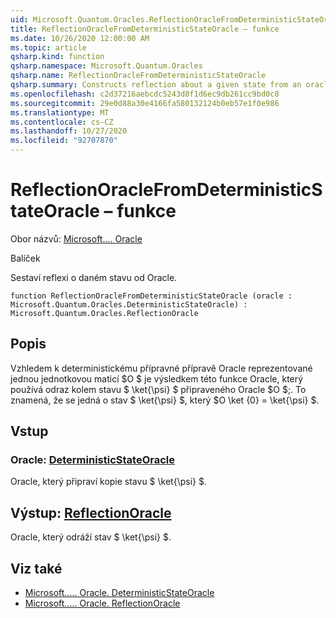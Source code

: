 ```yaml
---
uid: Microsoft.Quantum.Oracles.ReflectionOracleFromDeterministicStateOracle
title: ReflectionOracleFromDeterministicStateOracle – funkce
ms.date: 10/26/2020 12:00:00 AM
ms.topic: article
qsharp.kind: function
qsharp.namespace: Microsoft.Quantum.Oracles
qsharp.name: ReflectionOracleFromDeterministicStateOracle
qsharp.summary: Constructs reflection about a given state from an oracle.
ms.openlocfilehash: c2d37216aebcdc5243d0f1d6ec9db261cc9bd0c8
ms.sourcegitcommit: 29e0d88a30e4166fa580132124b0eb57e1f0e986
ms.translationtype: MT
ms.contentlocale: cs-CZ
ms.lasthandoff: 10/27/2020
ms.locfileid: "92707870"
---
```

# <a name="reflectionoraclefromdeterministicstateoracle-function"></a>ReflectionOracleFromDeterministicStateOracle – funkce

Obor názvů: [Microsoft.... Oracle](xref:Microsoft.Quantum.Oracles)

Balíček [](https://nuget.org/packages/)


Sestaví reflexi o daném stavu od Oracle.

```qsharp
function ReflectionOracleFromDeterministicStateOracle (oracle : Microsoft.Quantum.Oracles.DeterministicStateOracle) : Microsoft.Quantum.Oracles.ReflectionOracle
```


## <a name="description"></a>Popis

Vzhledem k deterministickému přípravné přípravě Oracle reprezentované jednou jednotkovou maticí $O $ je výsledkem této funkce Oracle, který používá odraz kolem stavu $ \ket{\psi} $ připraveného Oracle $O $;. To znamená, že se jedná o stav $ \ket{\psi} $, který $O \ket {0} = \ket{\psi} $.

## <a name="input"></a>Vstup

### <a name="oracle--deterministicstateoracle"></a>Oracle: [DeterministicStateOracle](xref:Microsoft.Quantum.Oracles.DeterministicStateOracle)

Oracle, který připraví kopie stavu $ \ket{\psi} $.



## <a name="output--reflectionoracle"></a>Výstup: [ReflectionOracle](xref:Microsoft.Quantum.Oracles.ReflectionOracle)

Oracle, který odráží stav $ \ket{\psi} $.

## <a name="see-also"></a>Viz také

- [Microsoft..... Oracle. DeterministicStateOracle](xref:Microsoft.Quantum.Oracles.DeterministicStateOracle)
- [Microsoft..... Oracle. ReflectionOracle](xref:Microsoft.Quantum.Oracles.ReflectionOracle)